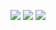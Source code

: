 ![](http://github-profile-summary-cards.vercel.app/api/cards/profile-details?username=denimani&theme=github_dark)
![](http://github-profile-summary-cards.vercel.app/api/cards/repos-per-language?username=denimani&theme=github_dark)       ![](http://github-profile-summary-cards.vercel.app/api/cards/most-commit-language?username=denimani&theme=github_dark)
